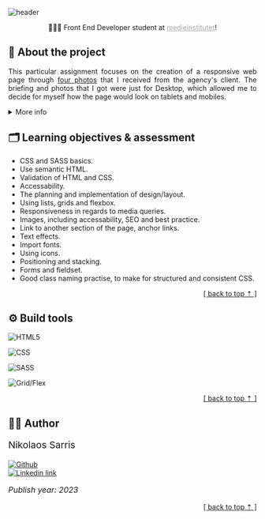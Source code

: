 <a name="read_me_top"></a>
![header](https://capsule-render.vercel.app/api?type=waving&color=E6CEA0&height=300&section=header&text=Tough%20cookie&fontColor=FFFFFF&fontSize=100&animation=fadeIn&fontAlignY=38&desc=A%20school%20assignment!&descAlignY=53&descAlign=75)

<p style="text-align: center;">
    👨🏻‍🎓 Front End Developer student at 
    <a 
        href="https://medieinstitutet.se/"
        style=
        "
            color: #A8A8A8;
            font-weight: none;
            text-decoration: underline;
        "
    >
    medieinstitutet</a>!
</p>

## 📖 About the project

<p style="text-align: justify;">
This particular assignment focuses on the creation of a responsive web page through <a href="https://github.com/tsemitris/tough-cookie-website/tree/main/assets/design">four photos</a> that I received from the agency's client. The briefing and photos that I got were just for Desktop, which allowed me to decide for myself how the page would look on tablets and mobiles.
</p>

<details>
    <summary>More info</summary>
    <p style=
        "
        box-sizing: border-box;
        padding:.3rem 1.1rem .3rem 1.1rem;
        background-color: #3d3d3d;
        border-radius: .2rem;
        "
    > 
        The following was said at the briefing:
        <br>- Website will use only <i>HTML and CSS/SCSS</i>, no need of JavaScript.
        <br>- Website must be <i>responsive</i> in all devices [ desktop / tablet / mobile ]
        <br>- Website must be one-page.
        <br>- The color that will be used is: <i>Green 100%, 0%, 78%, 0% | Yellow 0%, 5%, 79%, 0% | Cancel-button in the formular 263°, 100%, 73%</i>
        <br>- The fonts must be: <i>Jockey One and Roboto Condensed.</i>
        <br>- When the pointer is hovering over the lettuce image, the arrow will move down a bit in a snappy way. Not too fast, not too slow.
        <br>- A dynamic heading effect on "Tahini, chickpeas, drizzle", one word over another.
        <br>- A slight sideways animation when hovering over the hamburger menu.
        <br>- When the menu is open, the hamburger should turn into a closing icon: "X".
        <br>- When clicking on "Explore menu", the food-page will appear
        <br>- You don't have to be able to close the cookie-bar.
        <br>- You will able to close is the menu on the closing icon, not when pressing a menu link.
    </p>
</details>

## 🗂️ Learning objectives & assessment
<ul>
    <li>CSS and SASS basics.</li>
    <li>Use semantic HTML.</li>
    <li>Validation of HTML and CSS.</li>
    <li>Accessability.</li>
    <li>The planning and implementation of design/layout.</li>
    <li>Using lists, grids and flexbox.</li>
    <li>Responsiveness in regards to media queries.</li>
    <li>Images, including accessability, SEO and best practice.</li>
    <li>Link to another section of the page, anchor links.</li>
    <li>Text effects.</li>
    <li>Import fonts.</li>
    <li>Using icons.</li>
    <li>Positioning and stacking.</li>
    <li>Forms and fieldset.</li>
    <li>Good class naming practise, to make for structured and consistent CSS.</li>
</ul>

<p align="right">
    <a href="#read_me_top">[ back to top ⇡ ]</a>
</p>

## ⚙️ Build tools

![HTML5](https://img.shields.io/badge/HTML5-E34F26?style=for-the-badge&logo=html5&logoColor=white)

![CSS](https://img.shields.io/badge/CSS3-1572B6?style=for-the-badge&logo=css3&logoColor=white)

![SASS](https://img.shields.io/badge/Sass-CC6699?style=for-the-badge&logo=sass&logoColor=white)

![Grid/Flex](https://img.shields.io/badge/Grid%20/%20flexbox-grey.svg?style=for-the-badge&logoColor=white)

<p align="right">
    <a href="#read_me_top">[ back to top ⇡ ]</a>
</p>

## 👨‍💼 Author
<p 
    style=
    "
        font-size: 1.2rem;
    "
>
    Nikolaos Sarris
</p>

[![Github](https://img.shields.io/badge/GitHub-100000?style=for-the-badge&logo=github&logoColor=white)](https://github.com/tsemitris) <br>
[![Linkedin link](https://img.shields.io/badge/LinkedIn-0077B5?style=for-the-badge&logo=linkedin&logoColor=white)](https://www.linkedin.com/in/nikolaos-sarris-a85a63179/)

<p 
    style=
    "
        font-size: 1rem;
        font-style: italic;
    "
>
    Publish year: 2023
</p>

<p align="right">
    <a href="#read_me_top">[ back to top ⇡ ]</a>
</p>